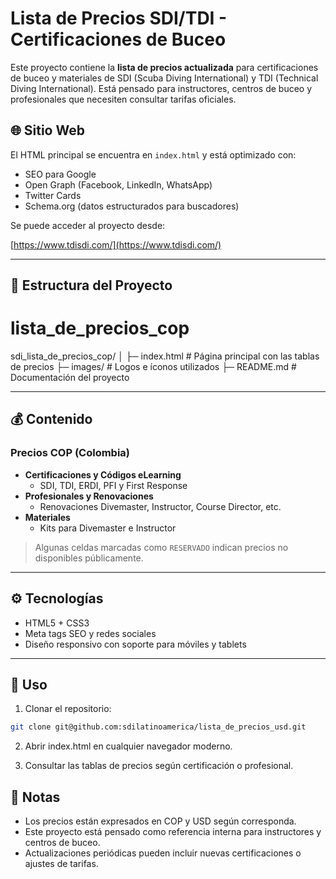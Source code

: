 # Lista de Precios SDI/TDI - Certificaciones de Buceo

Este proyecto contiene la **lista de precios actualizada** para certificaciones de buceo y materiales de SDI (Scuba Diving International) y TDI (Technical Diving International). Está pensado para instructores, centros de buceo y profesionales que necesiten consultar tarifas oficiales.


## 🌐 Sitio Web

El HTML principal se encuentra en `index.html` y está optimizado con:

- SEO para Google
- Open Graph (Facebook, LinkedIn, WhatsApp)
- Twitter Cards
- Schema.org (datos estructurados para buscadores)

Se puede acceder al proyecto desde:

[https://www.tdisdi.com/](https://www.tdisdi.com/)

---

## 📂 Estructura del Proyecto

# lista_de_precios_cop
sdi_lista_de_precios_cop/
│
├─ index.html # Página principal con las tablas de precios
├─ images/ # Logos e íconos utilizados
├─ README.md # Documentación del proyecto


---

## 💰 Contenido

### Precios COP (Colombia)

- **Certificaciones y Códigos eLearning**
  - SDI, TDI, ERDI, PFI y First Response
- **Profesionales y Renovaciones**
  - Renovaciones Divemaster, Instructor, Course Director, etc.
- **Materiales**
  - Kits para Divemaster e Instructor

> Algunas celdas marcadas como `RESERVADO` indican precios no disponibles públicamente.

---

## ⚙️ Tecnologías

- HTML5 + CSS3
- Meta tags SEO y redes sociales
- Diseño responsivo con soporte para móviles y tablets

---

## 📌 Uso

1. Clonar el repositorio:

```bash
git clone git@github.com:sdilatinoamerica/lista_de_precios_usd.git
```

2. Abrir index.html en cualquier navegador moderno.

3. Consultar las tablas de precios según certificación o profesional.

## 📝 Notas

- Los precios están expresados en COP y USD según corresponda.
- Este proyecto está pensado como referencia interna para instructores y centros de buceo.
- Actualizaciones periódicas pueden incluir nuevas certificaciones o ajustes de tarifas.
